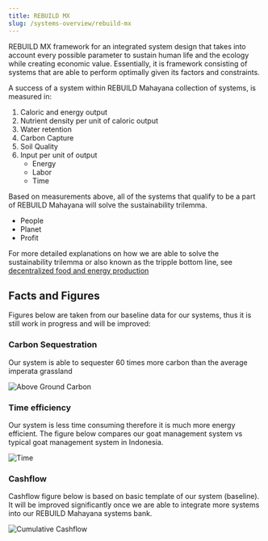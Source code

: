 ```yaml
---
title: REBUILD MX
slug: /systems-overview/rebuild-mx
---
```


REBUILD MX framework for an integrated system design that takes into account every possible parameter to sustain human life and the ecology while creating economic value. Essentially, it is framework consisting of systems that are able to perform optimally given its factors and constraints.

A success of a system within REBUILD Mahayana collection of systems, is measured in:
1. Caloric and energy output
2. Nutrient density per unit of caloric output
3. Water retention
4. Carbon Capture
5. Soil Quality
6. Input per unit of output
    - Energy
    - Labor
    - Time

Based on measurements above, all of the systems that qualify to be a part of REBUILD Mahayana will solve the sustainability trilemma.
- People
- Planet
- Profit

For more detailed explanations on how we are able to solve the sustainability trilemma or also known as the tripple bottom line, see [decentralized food and energy production](/decentralized-food-and-energy)


## Facts and Figures

Figures below are taken from our baseline data for our systems, thus it is still work in progress and will be improved:


### Carbon Sequestration
Our system is able to sequester 60 times more carbon than the average imperata grassland

![Above Ground Carbon](/img/data/abovegroundcarbonstock.jpg)

### Time efficiency
Our system is less time consuming therefore it is much more energy efficient. The figure below compares our goat management system vs typical goat management system in Indonesia.

![Time](/img/data/goattime.jpg)

### Cashflow
Cashflow figure below is based on basic template of our system (baseline). It will be improved significantly once we are able to integrate more systems into our REBUILD Mahayana systems bank.

![Cumulative Cashflow](/img/data/cumulativecashflow.jpg)